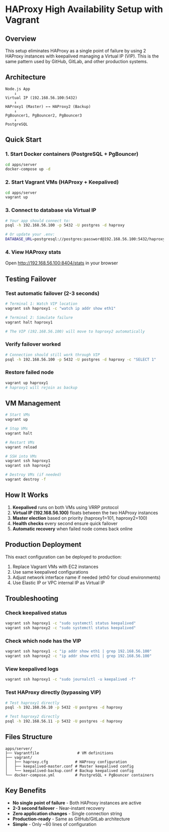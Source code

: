 # HAProxy High Availability Setup with Vagrant

## Overview
This setup eliminates HAProxy as a single point of failure by using 2 HAProxy instances with keepalived managing a Virtual IP (VIP). This is the same pattern used by GitHub, GitLab, and other production systems.

## Architecture
```
Node.js App
    ↓
Virtual IP (192.168.56.100:5432)
    ↓
HAProxy1 (Master) ←→ HAProxy2 (Backup)
    ↓
PgBouncer1, PgBouncer2, PgBouncer3
    ↓
PostgreSQL
```

## Quick Start

### 1. Start Docker containers (PostgreSQL + PgBouncer)
```bash
cd apps/server
docker-compose up -d
```

### 2. Start Vagrant VMs (HAProxy + Keepalived)
```bash
cd apps/server
vagrant up
```

### 3. Connect to database via Virtual IP
```bash
# Your app should connect to:
psql -h 192.168.56.100 -p 5432 -U postgres -d haproxy

# Or update your .env:
DATABASE_URL=postgresql://postgres:password@192.168.56.100:5432/haproxy
```

### 4. View HAProxy stats
Open http://192.168.56.100:8404/stats in your browser

## Testing Failover

### Test automatic failover (2-3 seconds)
```bash
# Terminal 1: Watch VIP location
vagrant ssh haproxy1 -c "watch ip addr show eth1"

# Terminal 2: Simulate failure
vagrant halt haproxy1

# The VIP (192.168.56.100) will move to haproxy2 automatically
```

### Verify failover worked
```bash
# Connection should still work through VIP
psql -h 192.168.56.100 -p 5432 -U postgres -d haproxy -c "SELECT 1"
```

### Restore failed node
```bash
vagrant up haproxy1
# haproxy1 will rejoin as backup
```

## VM Management

```bash
# Start VMs
vagrant up

# Stop VMs
vagrant halt

# Restart VMs
vagrant reload

# SSH into VMs
vagrant ssh haproxy1
vagrant ssh haproxy2

# Destroy VMs (if needed)
vagrant destroy -f
```

## How It Works

1. **Keepalived** runs on both VMs using VRRP protocol
2. **Virtual IP (192.168.56.100)** floats between the two HAProxy instances
3. **Master election** based on priority (haproxy1=101, haproxy2=100)
4. **Health checks** every second ensure quick failover
5. **Automatic recovery** when failed node comes back online

## Production Deployment

This exact configuration can be deployed to production:

1. Replace Vagrant VMs with EC2 instances
2. Use same keepalived configurations
3. Adjust network interface name if needed (eth0 for cloud environments)
4. Use Elastic IP or VPC internal IP as Virtual IP

## Troubleshooting

### Check keepalived status
```bash
vagrant ssh haproxy1 -c "sudo systemctl status keepalived"
vagrant ssh haproxy2 -c "sudo systemctl status keepalived"
```

### Check which node has the VIP
```bash
vagrant ssh haproxy1 -c "ip addr show eth1 | grep 192.168.56.100"
vagrant ssh haproxy2 -c "ip addr show eth1 | grep 192.168.56.100"
```

### View keepalived logs
```bash
vagrant ssh haproxy1 -c "sudo journalctl -u keepalived -f"
```

### Test HAProxy directly (bypassing VIP)
```bash
# Test haproxy1 directly
psql -h 192.168.56.10 -p 5432 -U postgres -d haproxy

# Test haproxy2 directly  
psql -h 192.168.56.11 -p 5432 -U postgres -d haproxy
```

## Files Structure

```
apps/server/
├── Vagrantfile                 # VM definitions
├── vagrant/
│   ├── haproxy.cfg            # HAProxy configuration
│   ├── keepalived-master.conf # Master keepalived config
│   └── keepalived-backup.conf # Backup keepalived config
└── docker-compose.yml         # PostgreSQL + PgBouncer containers
```

## Key Benefits

- **No single point of failure** - Both HAProxy instances are active
- **2-3 second failover** - Near-instant recovery
- **Zero application changes** - Single connection string
- **Production-ready** - Same as GitHub/GitLab architecture
- **Simple** - Only ~60 lines of configuration